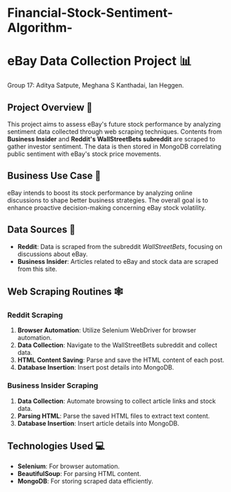 # Financial-Stock-Sentiment-Algorithm-

# eBay Data Collection Project 📊
Group 17: Aditya Satpute, Meghana S Kanthadai, Ian Heggen.

## Project Overview 👀
This project aims to assess eBay's future stock performance by analyzing sentiment data collected through web scraping techniques. Contents from **Business Insider** and **Reddit's WallStreetBets subreddit** are scraped to gather investor sentiment. The data is then stored in MongoDB correlating public sentiment with eBay's stock price movements.

## Business Use Case 🏢
eBay intends to boost its stock performance by analyzing online discussions to shape better business strategies. The overall goal is to enhance proactive decision-making concerning eBay stock volatility.

## Data Sources 📡
- **Reddit**: Data is scraped from the subreddit *WallStreetBets*, focusing on discussions about eBay.
- **Business Insider**: Articles related to eBay and stock data are scraped from this site.

## Web Scraping Routines 🕸️
### Reddit Scraping
1. **Browser Automation**: Utilize Selenium WebDriver for browser automation.
2. **Data Collection**: Navigate to the WallStreetBets subreddit and collect data.
3. **HTML Content Saving**: Parse and save the HTML content of each post.
4. **Database Insertion**: Insert post details into MongoDB.

### Business Insider Scraping
1. **Data Collection**: Automate browsing to collect article links and stock data.
2. **Parsing HTML**: Parse the saved HTML files to extract text content.
3. **Database Insertion**: Insert article details into MongoDB.

## Technologies Used 💻
- **Selenium**: For browser automation.
- **BeautifulSoup**: For parsing HTML content.
- **MongoDB**: For storing scraped data efficiently.

